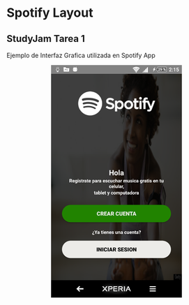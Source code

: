# Spotify Layout
## StudyJam Tarea 1

Ejemplo de Interfaz Grafica utilizada en Spotify App

<div align="center">
    <center>
        <img src="/img/image.png" width="300">
    </center>
</div>
<br><br>